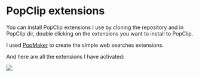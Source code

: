 # PopClip extensions
You can install PopClip extensions I use by cloning the repository and in PopClip dir, double clicking on the extensions you want to install to PopClip.

I used [PopMaker](http://brettterpstra.com/2014/05/12/popmaker-popclip-extension-generator/) to create the simple web searches extensions.

And here are all the extensions I have activated:

![](https://i.imgur.com/3x35mIC.png)